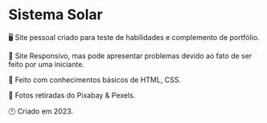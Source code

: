 # Sistema Solar
🖥️ Site pessoal criado para teste de habilidades e complemento de portfólio.

🧩 Site Responsivo, mas pode apresentar problemas devido ao fato de ser feito por uma iniciante.

🎲 Feito com conhecimentos básicos de HTML, CSS. 

🌌 Fotos retiradas do Pixabay & Pexels.

🕛 Criado em 2023.
